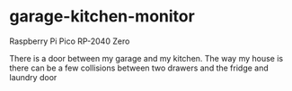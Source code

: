 # garage-kitchen-monitor
Raspberry Pi Pico RP-2040 Zero

There is a door between my garage and my kitchen.
The way my house is there can be a few collisions between two drawers and the fridge and laundry door
